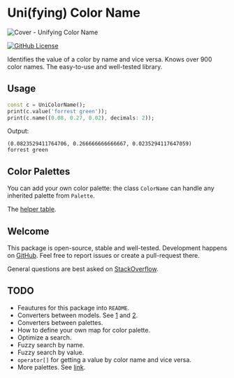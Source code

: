 # Uni(fying) Color Name

![Cover - Unifying Color Name](https://raw.githubusercontent.com/signmotion/uni_color_name/master/images/cover.webp)

[![GitHub License](https://img.shields.io/badge/license-MIT-blue.svg)](https://raw.githubusercontent.com/signmotion/uni_color_name/master/LICENSE)

Identifies the value of a color by name and vice versa. Knows over 900 color names.
The easy-to-use and well-tested library.

## Usage

```dart
const c = UniColorName();
print(c.value('forrest green'));
print(c.name((0.08, 0.27, 0.02), decimals: 2));
```

Output:

```text
(0.0823529411764706, 0.266666666666667, 0.0235294117647059)
forrest green
```

## Color Palettes

You can add your own color palette: the class `ColorName` can handle any inherited palette from `Palette`.

The [helper table](https://docs.google.com/spreadsheets/d/1f8wvrgqfGcXFAiAXx-p9CgLXo3__IoEn8-Us-uRyfok/copy).

## Welcome

This package is open-source, stable and well-tested. Development happens on
[GitHub](https://github.com/signmotion/uni_color_name). Feel free to report issues
or create a pull-request there.

General questions are best asked on
[StackOverflow](https://stackoverflow.com/questions/tagged/uni_color_name).

## TODO

- Feautures for this package into `README`.
- Converters between models. See [1](https://dev.to/bytebodger/determining-the-rgb-distance-between-two-colors-4n91) and [2](https://github.com/MichaelFenwick/Color).
- Converters between palettes.
- How to define your own map for color palette.
- Optimize a search.
- Fuzzy search by name.
- Fuzzy search by value.
- `operator[]` for getting a value by color name and vice versa.
- More palettes. See [link](https://en.wikipedia.org/wiki/List_of_colors:_A%E2%80%93F).
